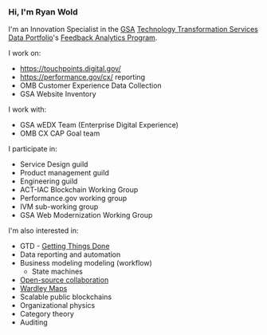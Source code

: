 ### Hi, I'm Ryan Wold


<!--
- 🌱 I’m currently learning ...
- 👯 I’m looking to collaborate on ...
- 🤔 I’m looking for help with ...
- 💬 Ask me about ...
- ⚡ Fun fact: ...
-->

I'm an Innovation Specialist
in the [GSA](https://www.gsa.gov/)
[Technology Transformation Services](https://www.gsa.gov/about-us/organization/federal-acquisition-service/technology-transformation-services/tts-solutions)
[Data Portfolio](https://www.gsa.gov/about-us/organization/federal-acquisition-service/technology-transformation-services/tts-solutions#data)'s
[Feedback Analytics Program](https://feedback.usa.gov).

I work on:

* https://touchpoints.digital.gov/
* https://performance.gov/cx/ reporting
* OMB Customer Experience Data Collection
* GSA Website Inventory

I work with:

* GSA wEDX Team (Enterprise Digital Experience)
* OMB CX CAP Goal team

I participate in:

* Service Design guild
* Product management guild
* Engineering guild
* ACT-IAC Blockchain Working Group
* Performance.gov working group
 *  IVM sub-working group
* GSA Web Modernization Working Group

I'm also interested in:

* GTD - [Getting Things Done](https://www.youtube.com/watch?v=Qo7vUdKTlhk)
* Data reporting and automation
* Business modeling modeling (workflow)
  * State machines
* [Open-source collaboration](https://ben.balter.com/open-sourcing-government/)
* [Wardley Maps](https://www.youtube.com/watch?v=2IW9L1uNMCs)
* Scalable public blockchains
* Organizational physics
* Category theory
* Auditing
